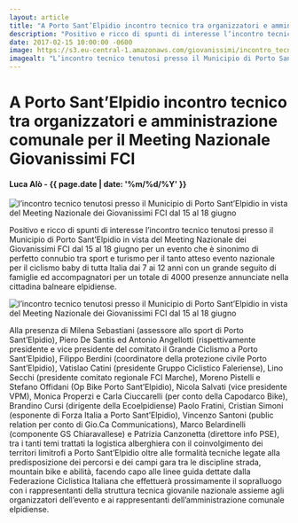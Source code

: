 ```yaml
---
layout: article
title: "A Porto Sant’Elpidio incontro tecnico tra organizzatori e amministrazione comunale per il Meeting Nazionale Giovanissimi FCI"
description: "Positivo e ricco di spunti di interesse l’incontro tecnico tenutosi presso il Municipio di Porto Sant’Elpidio in vista del Meeting Nazionale dei Giovanissimi FCI dal 15 al 18 giugno per un evento che è sinonimo di perfetto connubio tra sport e turismo per il tanto atteso evento nazionale per il ciclismo baby di tutta Italia dai 7 ai 12 anni con un grande seguito di famiglie ed accompagnatori per un totale di 4000 presenze annunciate nella cittadina balneare elpidiense."
date: 2017-02-15 10:00:00 -0600
image: https://s3.eu-central-1.amazonaws.com/giovanissimi/incontro_tecnico_1.jpg
imagealt: "L’incontro tecnico tenutosi presso il Municipio di Porto Sant’Elpidio in vista del Meeting Nazionale dei Giovanissimi FCI dal 15 al 18 giugno"
---
```


# A Porto Sant’Elpidio incontro tecnico tra organizzatori e amministrazione comunale per il Meeting Nazionale Giovanissimi FCI

#### Luca Alò - {{ page.date | date: '%m/%d/%Y' }}

![l’incontro tecnico tenutosi presso il Municipio di Porto Sant’Elpidio in vista del Meeting Nazionale dei Giovanissimi FCI dal 15 al 18 giugno](https://s3.eu-central-1.amazonaws.com/giovanissimi/incontro_tecnico_1.jpg)

Positivo e ricco di spunti di interesse l’incontro tecnico tenutosi presso il Municipio di Porto Sant’Elpidio in vista del Meeting Nazionale dei Giovanissimi FCI dal 15 al 18 giugno per un evento che è sinonimo di perfetto connubio tra sport e turismo per il tanto atteso evento nazionale per il ciclismo baby di tutta Italia dai 7 ai 12 anni con un grande seguito di famiglie ed accompagnatori per un totale di 4000 presenze annunciate nella cittadina balneare elpidiense.

![l’incontro tecnico tenutosi presso il Municipio di Porto Sant’Elpidio in vista del Meeting Nazionale dei Giovanissimi FCI dal 15 al 18 giugno](https://s3.eu-central-1.amazonaws.com/giovanissimi/incontro_tecnico_2.jpg)

Alla presenza di Milena Sebastiani (assessore allo sport di Porto Sant’Elpidio), Piero De Santis ed Antonio Angellotti (rispettivamente presidente e vice presidente del comitato il Grande Ciclismo a Porto Sant’Elpidio),  Filippo Berdini (coordinatore della protezione civile Porto Sant’Elpidio), Vatislao Catini (presidente Gruppo Ciclistico Faleriense), Lino Secchi (presidente comitato regionale FCI Marche), Moreno Pistelli e Stefano Offidani (Op Bike Porto Sant’Elpidio), Nicola Salvati (vice presidente VPM), Monica Properzi e Carla Ciuccarelli (per conto della Capodarco Bike), Brandino Cursi (dirigente della Ecoelpidiense) Paolo Fratini, Cristian Simoni (esponente di Forza Italia a Porto Sant’Elpidio), Vincenzo Santoni (public relation per conto di  Gio.Ca Communications), Marco Belardinelli (componente GS Chiaravallese) e Patrizia Canzonetta (direttore info PSE), tra i tanti temi trattati la logistica alberghiera con il coinvolgimento dei territori limitrofi a Porto Sant’Elpidio oltre alle formalità tecniche legate alla predisposizione dei percorsi e dei campi gara tra le discipline strada, mountain bike e abilità, facendo capo alle linee guida dettate dalla Federazione Ciclistica Italiana che effettuerà prossimamente il sopralluogo con i rappresentanti della struttura tecnica giovanile nazionale assieme agli organizzatori dell’evento e ai rappresentanti dell’amministrazione comunale elpidiense.